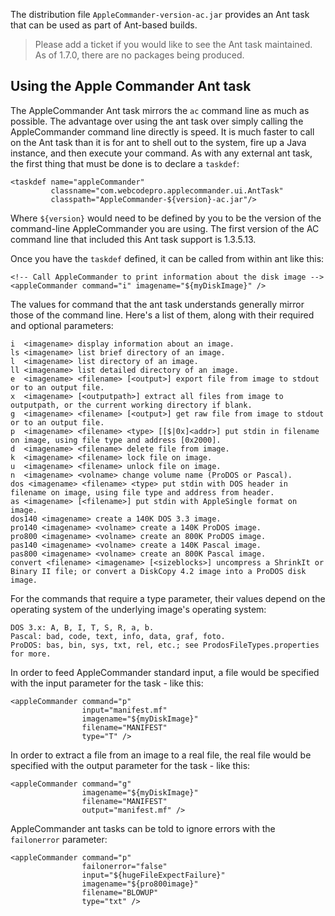 The distribution file `AppleCommander-version-ac.jar` provides an Ant task that can be used as part of Ant-based builds.

> Please add a ticket if you would like to see the Ant task maintained. As of 1.7.0, there are no packages being produced.

## Using the Apple Commander Ant task

The AppleCommander Ant task mirrors the `ac` command line as much as possible. The advantage over using the ant task over simply calling the AppleCommander command line directly is speed. It is much faster to call on the Ant task than it is for ant to shell out to the system, fire up a Java instance, and then execute your command.
As with any external ant task, the first thing that must be done is to declare a `taskdef`:

```
<taskdef name="appleCommander"
         classname="com.webcodepro.applecommander.ui.AntTask"
         classpath="AppleCommander-${version}-ac.jar"/>
```

Where `${version}` would need to be defined by you to be the version of the command-line AppleCommander you are using. The first version of the AC command line that included this Ant task support is 1.3.5.13.

Once you have the `taskdef` defined, it can be called from within ant like this:

```
<!-- Call AppleCommander to print information about the disk image -->
<appleCommander command="i" imagename="${myDiskImage}" />
```

The values for command that the ant task understands generally mirror those of the command line. Here's a list of them, along with their required and optional parameters:

```
i  <imagename> display information about an image.
ls <imagename> list brief directory of an image.
l  <imagename> list directory of an image.
ll <imagename> list detailed directory of an image.
e  <imagename> <filename> [<output>] export file from image to stdout or to an output file.
x  <imagename> [<outputpath>] extract all files from image to outputpath, or the current working directory if blank.
g  <imagename> <filename> [<output>] get raw file from image to stdout or to an output file.
p  <imagename> <filename> <type> [[$|0x]<addr>] put stdin in filename on image, using file type and address [0x2000].
d  <imagename> <filename> delete file from image.
k  <imagename> <filename> lock file on image.
u  <imagename> <filename> unlock file on image.
n  <imagename> <volname> change volume name (ProDOS or Pascal).
dos <imagename> <filename> <type> put stdin with DOS header in filename on image, using file type and address from header.
as <imagename> [<filename>] put stdin with AppleSingle format on image.
dos140 <imagename> create a 140K DOS 3.3 image.
pro140 <imagename> <volname> create a 140K ProDOS image.
pro800 <imagename> <volname> create an 800K ProDOS image.
pas140 <imagename> <volname> create a 140K Pascal image.
pas800 <imagename> <volname> create an 800K Pascal image.
convert <filename> <imagename> [<sizeblocks>] uncompress a ShrinkIt or Binary II file; or convert a DiskCopy 4.2 image into a ProDOS disk image.
```

For the commands that require a type parameter, their values depend on the operating system of the underlying image's operating system:

```
DOS 3.x: A, B, I, T, S, R, a, b.
Pascal: bad, code, text, info, data, graf, foto.
ProDOS: bas, bin, sys, txt, rel, etc.; see ProdosFileTypes.properties for more.
```

In order to feed AppleCommander standard input, a file would be specified with the input parameter for the task - like this:

```
<appleCommander command="p"
                input="manifest.mf"
                imagename="${myDiskImage}"
                filename="MANIFEST"
                type="T" />
```

In order to extract a file from an image to a real file, the real file would be specified with the output parameter for the task - like this:

```
<appleCommander command="g"
                imagename="${myDiskImage}"
                filename="MANIFEST"
                output="manifest.mf" />
```

AppleCommander ant tasks can be told to ignore errors with the `failonerror` parameter:

```
<appleCommander command="p"
                failonerror="false"
                input="${hugeFileExpectFailure}"
                imagename="${pro800image}"
                filename="BLOWUP"
                type="txt" />
```
